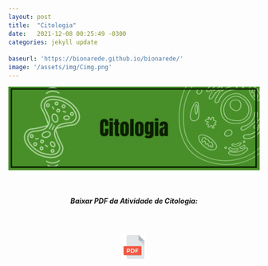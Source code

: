 ```yaml
---
layout: post
title:  "Citologia"
date:   2021-12-08 00:25:49 -0300
categories: jekyll update 

baseurl: 'https://bionarede.github.io/bionarede/'
image: '/assets/img/Cimg.png'
---
```

[comment]: <> 


![citologia](/assets/img/citologia.png)


<br>

<h5 style="text-align: center;">Baixar PDF da Atividade de Citologia:</h5>

<br>

<h5 style="text-align: center;"><a href="https://drive.google.com/u/0/uc?id=1NY5S3GbTeDSWX6kQHPDNbNgCpKTsejVU&export=download"><img src="/assets/img/pdf.png" width="48" height="48"></a></h5>

<br>